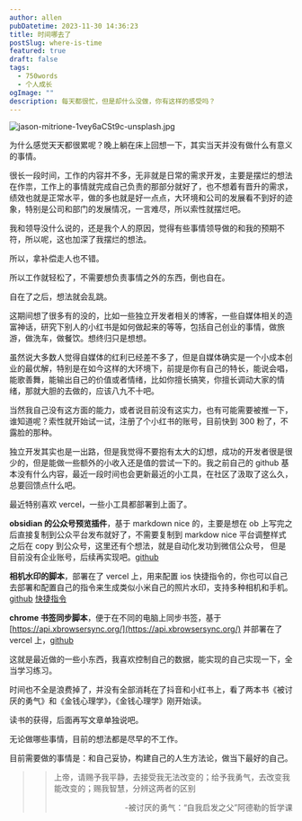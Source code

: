 ```yaml
---
author: allen
pubDatetime: 2023-11-30 14:36:23
title: 时间哪去了
postSlug: where-is-time
featured: true
draft: false
tags:
  - 750words
  - 个人成长
ogImage: ""
description: 每天都很忙，但是却什么没做，你有这样的感受吗？
---
```


![jason-mitrione-1vey6aCSt9c-unsplash.jpg](http://image.allenxing.club/202312181725794.jpg)

为什么感觉天天都很累呢？晚上躺在床上回想一下，其实当天并没有做什么有意义的事情。

很长一段时间，工作的内容并不多，无非就是日常的需求开发，主要是摆烂的想法在作祟，工作上的事情就完成自己负责的那部分就好了，也不想着有晋升的需求，绩效也就是正常水平，做的多也就是好一点点，大环境和公司的发展看不到好的迹象，特别是公司和部门的发展情况，一言难尽，所以索性就摆烂吧。

我和领导没什么说的，还是我个人的原因，觉得有些事情领导做的和我的预期不符，所以呢，这也加深了我摆烂的想法。

所以，拿补偿走人也不错。

所以工作就轻松了，不需要想负责事情之外的东西，倒也自在。

自在了之后，想法就会乱跳。

这期间想了很多有的没的，比如一些独立开发者相关的博客，一些自媒体相关的造富神话，研究下别人的小红书是如何做起来的等等，包括自己创业的事情，做旅游，做洗车，做餐饮。想终归只是想想。

虽然说大多数人觉得自媒体的红利已经差不多了，但是自媒体确实是一个小成本创业的最优解，特别是在如今这样的大环境下，前提是你有自己的特长，能说会唱，能歌善舞，能输出自己的价值或者情绪，比如你擅长搞笑，你擅长调动大家的情绪，那就大胆的去做的，应该八九不十吧。

当然我自己没有这方面的能力，或者说目前没有这实力，也有可能需要被推一下，谁知道呢？索性就开始试一试，注册了个小红书的账号，目前快到 300 粉了，不露脸的那种。

独立开发其实也是一出路，但是我觉得不要抱有太大的幻想，成功的开发者很是很少的，但是能做一些额外的小收入还是值的尝试一下的。我之前自己的 github 基本没有什么内容，最近一段时间也会更新最近的小工具，在社区了汲取了这么久，总要回馈点什么吧。

最近特别喜欢 vercel，一些小工具都部署到上面了。

**obsidian 的公众号预览插件**，基于 markdown nice 的，主要是想在 ob 上写完之后直接复制到公众平台发布就好了，不需要复制到 markdow nice 平台调整样式之后在 copy 到公众号，这里还有个想法，就是自动化发功到微信公众号， 但是目前没有企业账号，后续再实现吧。[github](https://github.com/allenxing/obsidian-markdown-nice-plugin)

**相机水印的脚本**，部署在了 vercel 上，用来配置 ios 快捷指令的，你也可以自己去部署和配置自己的指令来生成类似小米自己的照片水印，支持多种相机和手机。[github](https://github.com/allenxing/watermark-for-photo) [快捷指令](https://www.icloud.com/shortcuts/dc16774f06324162a0dde623f4cb588a)

**chrome 书签同步脚本**，便于在不同的电脑上同步书签，基于[https://api.xbrowsersync.org/](https://api.xbrowsersync.org/) 并部署在了 vercel 上，[github](https://github.com/allenxing/my-bookmark)

这就是最近做的一些小东西，我喜欢控制自己的数据，能实现的自己实现一下，全当学习练习。

时间也不全是浪费掉了，并没有全部消耗在了抖音和小红书上，看了两本书《被讨厌的勇气》和《金钱心理学》，《金钱心理学》刚开始读。

读书的获得，后面再写文章单独说吧。

无论做哪些事情，目前的想法都是尽早的不工作。

目前需要做的事情是：和自己妥协，构建自己的人生方法论，做当下最好的自己。

> > 上帝，请赐予我平静，去接受我无法改变的；给予我勇气，去改变我能改变的；赐我智慧，分辨这两者的区别
> >
> > <span style="display:block;text-align:right;">-被讨厌的勇气：“自我启发之父”阿德勒的哲学课</span>
